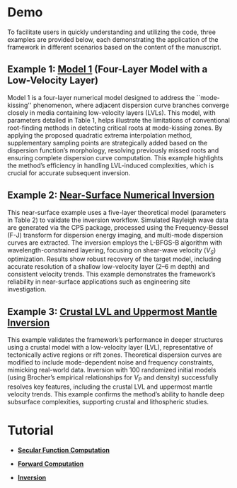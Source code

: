 # Demo

To facilitate users in quickly understanding and utilizing the code, three examples are provided
below, each demonstrating the application of the framework in different scenarios based on the
content of the manuscript.

## Example 1: [Model 1](../demo/lvl-l4) (Four-Layer Model with a Low-Velocity Layer)

Model 1 is a four-layer numerical model designed to address the ``mode-kissing'' phenomenon, where adjacent dispersion curve branches converge closely in media containing low-velocity layers (LVLs). This model, with parameters detailed in Table 1, helps illustrate the limitations of conventional root-finding methods in detecting critical roots at mode-kissing zones. By applying the proposed quadratic extrema interpolation method, supplementary sampling points are strategically added based on the dispersion function’s morphology, resolving previously missed roots and ensuring complete dispersion curve computation. This example highlights the method’s efficiency in handling LVL-induced complexities, which is crucial for accurate subsequent inversion.

## Example 2: [Near-Surface Numerical Inversion](../demo/syn-nearsurface/)

This near-surface example uses a five-layer theoretical model (parameters in Table 2) to validate the inversion workflow. Simulated Rayleigh wave data are generated via the CPS package, processed using the Frequency-Bessel (F-J) transform for dispersion energy imaging, and multi-mode dispersion curves are extracted. The inversion employs the L-BFGS-B algorithm with wavelength-constrained layering, focusing on shear-wave velocity ($V_S$) optimization. Results show robust recovery of the target model, including accurate resolution of a shallow low-velocity layer (2–6 m depth) and consistent velocity trends. This example demonstrates the framework’s reliability in near-surface applications such as engineering site investigation.

## Example 3: [Crustal LVL and Uppermost Mantle Inversion](../demo/syn-crustmantle/)

This example validates the framework’s performance in deeper structures using a crustal model with a low-velocity layer (LVL), representative of tectonically active regions or rift zones. Theoretical dispersion curves are modified to include mode-dependent noise and frequency constraints, mimicking real-world data. Inversion with 100 randomized initial models (using Brocher’s empirical relationships for $V_P$ and density) successfully resolves key features, including the crustal LVL and uppermost mantle velocity trends. This example confirms the method’s ability to handle deep subsurface complexities, supporting crustal and lithospheric studies.

# Tutorial

- [**Secular Function Computation**](./secfunc.md)

- [**Forward Computation**](./forward.md)

- [**Inversion**](./inversion.md)
